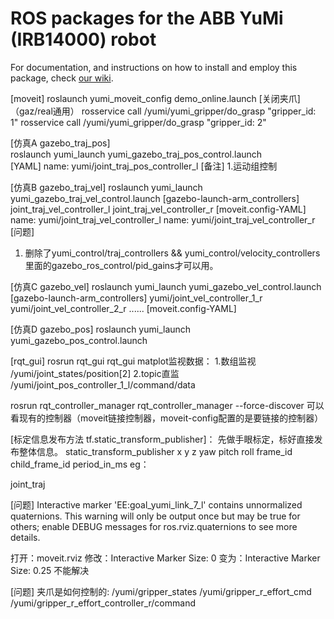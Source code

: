 # ROS packages for the ABB YuMi (IRB14000) robot



For documentation, and instructions on how to install and employ this package, check [our wiki](https://github.com/kth-ros-pkg/yumi/wiki).


[moveit]
roslaunch yumi_moveit_config demo_online.launch
[关闭夹爪]（gaz/real通用）
rosservice call /yumi/yumi_gripper/do_grasp "gripper_id: 1"
rosservice call /yumi/yumi_gripper/do_grasp "gripper_id: 2"

[仿真A gazebo_traj_pos]	
roslaunch yumi_launch yumi_gazebo_traj_pos_control.launch	
[YAML]
name: yumi/joint_traj_pos_controller_l
[备注]
1.运动组控制


[仿真B gazebo_traj_vel]
roslaunch yumi_launch yumi_gazebo_traj_vel_control.launch
[gazebo-launch-arm_controllers]
joint_traj_vel_controller_l
joint_traj_vel_controller_r
[moveit.config-YAML]
name: yumi/joint_traj_vel_controller_l
name: yumi/joint_traj_vel_controller_r
[问题]
1. 删除了yumi_control/traj_controllers && yumi_control/velocity_controllers里面的gazebo_ros_control/pid_gains才可以用。


[仿真C gazebo_vel]
roslaunch yumi_launch yumi_gazebo_vel_control.launch
[gazebo-launch-arm_controllers]
yumi/joint_vel_controller_1_r
yumi/joint_vel_controller_2_r
......
[moveit.config-YAML]

[仿真D gazebo_pos]
roslaunch yumi_launch yumi_gazebo_pos_control.launch

[rqt_gui]
rosrun rqt_gui rqt_gui 
matplot监视数据：
1.数组监视
/yumi/joint_states/position[2]
2.topic直监
/yumi/joint_pos_controller_1_l/command/data

rosrun rqt_controller_manager rqt_controller_manager --force-discover
可以看现有的控制器（moveit链接控制器，moveit-config配置的是要链接的控制器）


[标定信息发布方法 tf.static_transform_publisher]：
先做手眼标定，标好直接发布整体信息。
static_transform_publisher x y z yaw pitch roll frame_id child_frame_id period_in_ms
eg：
  <node pkg="tf" type="static_transform_publisher" name="realsense_link_broadcaster"
        args="0.05425 -0.024 -0.1258 3.14 1.32 0 /m1n6s200_link_6 /camera_link 10" />

joint_traj

[问题]
Interactive marker 'EE:goal_yumi_link_7_l' contains unnormalized quaternions. This warning will only be output once but may be true for others; enable DEBUG messages for ros.rviz.quaternions to see more details.

打开：moveit.rviz
修改：Interactive Marker Size: 0
变为：Interactive Marker Size: 0.25
不能解决

[问题]
夹爪是如何控制的:
/yumi/gripper_states
/yumi/gripper_r_effort_cmd
/yumi/gripper_r_effort_controller_r/command


